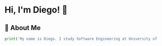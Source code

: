 # Hi, I'm Diego! 🌝

## 🌠 About Me

```python
print('My name is Diego. I study Software Engineering at University of Malaga.\n')
```
